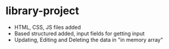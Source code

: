 # library-project
- HTML, CSS, JS files added
- Based structured added, input fields for getting input
- Updating, Editing and Deleting the data in "in memory array"
